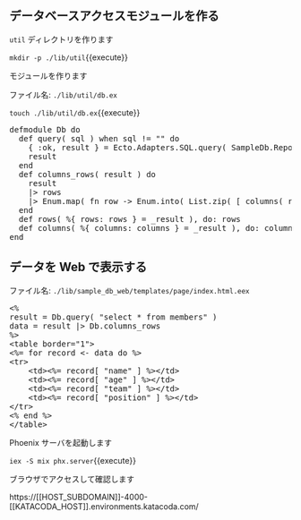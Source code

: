 ## データベースアクセスモジュールを作る

`util` ディレクトリを作ります

`mkdir -p ./lib/util`{{execute}}

モジュールを作ります

ファイル名: `./lib/util/db.ex`

`touch ./lib/util/db.ex`{{execute}}

<pre class="file" data-filename="/work/sample_db/lib/util/db.ex" data-target="replace">
defmodule Db do
  def query( sql ) when sql != "" do
    { :ok, result } = Ecto.Adapters.SQL.query( SampleDb.Repo, sql, [] )
    result
  end
  def columns_rows( result ) do
    result
    |> rows
    |> Enum.map( fn row -> Enum.into( List.zip( [ columns( result ), row ] ), %{} ) end )
  end
  def rows( %{ rows: rows } = _result ), do: rows
  def columns( %{ columns: columns } = _result ), do: columns
end
</pre>

## データを Web で表示する

ファイル名: `./lib/sample_db_web/templates/page/index.html.eex`

<pre class="file" data-filename="./lib/sample_db_web/templates/page/index.html.eex" data-target="replace">
&lt;%
result = Db.query( "select * from members" )
data = result |&gt; Db.columns_rows
%&gt;
&lt;table border="1"&gt;
&lt;%= for record &lt;- data do %&gt;
&lt;tr&gt;
    &lt;td&gt;&lt;%= record[ "name" ] %&gt;&lt;/td&gt;
    &lt;td&gt;&lt;%= record[ "age" ] %&gt;&lt;/td&gt;
    &lt;td&gt;&lt;%= record[ "team" ] %&gt;&lt;/td&gt;
    &lt;td&gt;&lt;%= record[ "position" ] %&gt;&lt;/td&gt;
&lt;/tr&gt;
&lt;% end %&gt;
&lt;/table&gt;
</pre>

Phoenix サーバを起動します

`iex -S mix phx.server`{{execute}}

ブラウザでアクセスして確認します

https://[[HOST_SUBDOMAIN]]-4000-[[KATACODA_HOST]].environments.katacoda.com/

